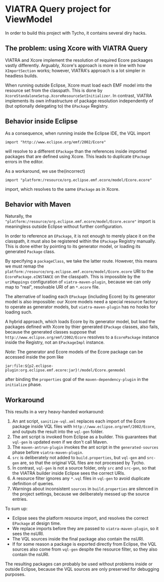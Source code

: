 # VIATRA Query project for ViewModel

In order to build this project with Tycho,
it contains several diry hacks.

## The problem: using Xcore with VIATRA Query

VIATRA and Xcore implement the resolution of required Ecore packaages vastly differently.
Arguably, Xcore's approach is more in line with how `XImportSection` works;
however, VIATRA's approach is a lot simpler in headless builds.

When running outside Eclipse,
Xcore must load each EMF model into the resource set from the classpath.
This is done by `XcoreStandaloneSetup.XcoreResourceSetInitializer`.
In contrast, VIATRA implements its own infrastructure of package resolution independently of
(but optionally delegating to) the `EPackage` Registry.

## Behavior inside Eclipse

As a consequence,
when running inside the Eclipse IDE,
the VQL import

```
import "http://www.eclipse.org/emf/2002/Ecore"
```

will resolve to a different `EPackage` than the references inside imported packages that are defined using Xcore.
This leads to duplicate `EPackage` errors in the editor.

As a workaround, we use the(incorrect)

```
import "platform:/resource/org.eclipse.emf.ecore/model/Ecore.ecore"
```

import, which resolves to the same `EPackage` as in Xcore.

## Behavior with Maven

Naturally, the `"platform:/resource/org.eclipse.emf.ecore/model/Ecore.ecore"` import is meaningless outside Eclipse without further configuration.

In order to reference an `EPackage`,
it is not enough to merely place it on the classpath,
it must also be registered within the `EPackage` Registry manually.
This is done either by pointing to its generator model,
or loading its generated `Package` class.

By specifying a `packageClass`, we take the latter route.
However, this means we must remap the `platform:/resource/org.eclipse.emf.ecore/model/Ecore.ecore` URI to the `EcorePackage.eINSTANCE` on the classpath.
This is impossible by the `uriMappings` configuration of `viatra-maven-plugin`,
because we can only map to "real", resolvable URI of an `*.ecore` file.

The alternative of loading each `EPackage` (including Ecore) by its generator model is also impossible:
our Xcore models need a special resource factory to operate as generator models,
but `viatra-maven-plugin` has no hooks for loading such.

A hybrid approach, which loads Ecore by its generator model,
but load the packages defined with Xcore by thier generated `EPackage` classes,
also fails, because the generated classes suppose that
`http://www.eclipse.org/emf/2002/Ecore` resolves to a `EcorePackage` instance inside the Registry,
not an `EPackageImpl` instance.

_Note:_ The generator and Ecore models of the Ecore package can be accessed inside the pom like

```
jar:file:${p2.eclipse-plugin:org.eclipse.emf.ecore:jar}!/model/Ecore.genmodel
```

after binding the `properties` goal of the `maven-dependency-plugin` in the `initialize` phase.

## Workaround

This results in a very heavy-handed workaround:

1. An ant script, `sanitize-vql.xml` replaces each import of the Ecore package inside VQL files with `http://www.eclipse.org/emf/2002/Ecore`, and outputs the result into the `vql-gen` folder.
2. The ant script is invoked from Eclipse as a builder. This guarantees that `vql-gen` is updated even if we don't call Maven.
3. The `maven-antrun-plugin` invokes the ant script in the `generated-sources` phase before `viatra-maven-plugin`.
4. `src` is deliberately not added to `build.properties`, but `vql-gen` and `src-gen` are, so that the original VQL files are not processed by Tycho.
5. In contrast, `vql-gen` is not a source folder, only `src` and `src-gen`, so that the VIATRA builder inside Eclipse sees the correct URIs.
6. A resource filter ignores any `*.vql` files in `vql-gen` to avoid duplicate definition of queries.
7. Warnings about inconsistent `sources` in `build.properties` are silenced in the project settings, because we deliberately messed up the source entries.

To sum up:

* Eclipse sees the platform resource import, and resolves the correct `EPackage` at design time.
* We replace imports before they are passed to `viatra-maven-plugin`, so it sees the nsURI.
* The VQL sources inside the final package also contain the nsURI.
* If for some reason a package is exported directly from Eclipse, the VQL sources also come from `vql-gen` despite the resource filter, so they also contain the nsURI.

The resulting packages can probably be used without problems inside or outside Eclipse,
because the VQL sources are only preserved for debugging purposes.


